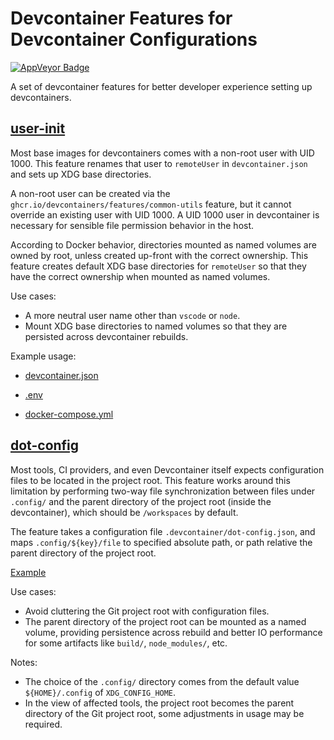 # Devcontainer Features for Devcontainer Configurations

[AppVeyor Badge]: https://img.shields.io/appveyor/build/gdlol/devcontainer-config-features/main
[AppVeyor URL]: https://ci.appveyor.com/project/gdlol/devcontainer-config-features/branch/main

[![AppVeyor Badge][AppVeyor Badge]][AppVeyor URL]

A set of devcontainer features for better developer experience setting up devcontainers.

## [user-init](.devcontainer/features/src/user-init/README.md)

Most base images for devcontainers comes with a non-root user with UID 1000. This feature renames that user to `remoteUser` in `devcontainer.json` and sets up XDG base directories.

A non-root user can be created via the `ghcr.io/devcontainers/features/common-utils` feature, but it cannot override an existing user with UID 1000. A UID 1000 user in devcontainer is necessary for sensible file permission behavior in the host.

According to Docker behavior, directories mounted as named volumes are owned by root, unless created up-front with the correct ownership. This feature creates default XDG base directories for `remoteUser` so that they have the correct ownership when mounted as named volumes.

Use cases:

- A more neutral user name other than `vscode` or `node`.
- Mount XDG base directories to named volumes so that they are persisted across devcontainer rebuilds.

Example usage:

- [devcontainer.json](.devcontainer/devcontainer.json)

- [.env](.devcontainer/.env)

- [docker-compose.yml](.devcontainer/docker-compose.yml)

## [dot-config](.devcontainer/features/src/dot-config/README.md)

Most tools, CI providers, and even Devcontainer itself expects configuration files to be located in the project root. This feature works around this limitation by performing two-way file synchronization between files under `.config/` and the parent directory of the project root (inside the devcontainer), which should be `/workspaces` by default.

The feature takes a configuration file `.devcontainer/dot-config.json`, and maps `.config/${key}/file` to specified absolute path, or path relative the parent directory of the project root.

[Example](.devcontainer/dot-config.json)

Use cases:

- Avoid cluttering the Git project root with configuration files.
- The parent directory of the project root can be mounted as a named volume, providing persistence across rebuild and better IO performance for some artifacts like `build/`, `node_modules/`, etc.

Notes:

- The choice of the `.config/` directory comes from the default value `${HOME}/.config` of `XDG_CONFIG_HOME`.
- In the view of affected tools, the project root becomes the parent directory of the Git project root, some adjustments in usage may be required.
